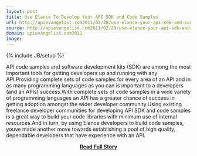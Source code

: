 ```yaml
---
layout: post
title: Use Elance To Develop Your API SDK and Code Samples
url: http://apievangelist.com2011/02/28/use-elance-your-api-sdk-and-code-samples/
source: http://apievangelist.com2011/02/28/use-elance-your-api-sdk-and-code-samples/
domain: apievangelist.com2011
image: 
---
```

{% include JB/setup %}<p>API code samples and software development kits (SDK) are among the most important tools for getting developers up and running with any API.Providing complete sets of code samples for every area of an API and in as many programming languages as you can is important to a developers (and an APIs) success.With complete sets of code samples in a wide variety of programming languages an API has a greater chance of success in getting adoption amongst the wider developer community.Using existing freelance developer communities for developing API SDK and code samples is a great way to build your code libraries with minimum use of internal resources.And in turn, by using Elance developers to build code samples, youve made another move towards establishing a pool of high quality, dependable developers that have experience with an API.</p>
<center><p><a href="http://apievangelist.com2011/02/28/use-elance-your-api-sdk-and-code-samples/" style='padding:25px; font-sze:18px; font-weight: bold;'>Read Full Story</a></p></center>
